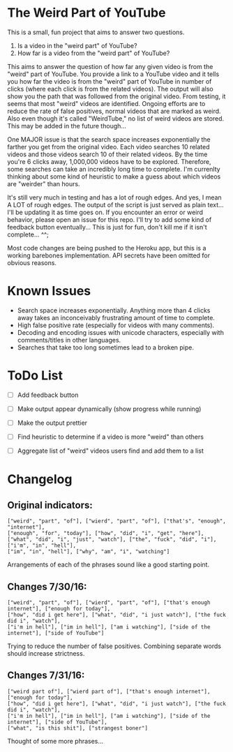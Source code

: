 # The Weird Part of YouTube
This is a small, fun project that aims to answer two questions.

1. Is a video in the "weird part" of YouTube?
2. How far is a video from the "weird part" of YouTube?

This aims to answer the question of how far any given video is from the "weird" part of YouTube. You provide a link to a YouTube video and it tells you how far the video is from the "weird" part of YouTube in number of clicks (where each click is from the related videos). The output will also show you the path that was followed from the original video. From testing, it seems that most "weird" videos are identified. Ongoing efforts are to reduce the rate of false positives, normal videos that are marked as weird. Also even though it's called "WeirdTube," no list of weird videos are stored. This may be added in the future though... 

One MAJOR issue is that the search space increases exponentially the farther you get from the original video. Each video searches 10 related videos and those videos search 10 of their related videos. By the time you're 6 clicks away, 1,000,000 videos have to be explored. Therefore, some searches can take an incredibly long time to complete. I'm currenlty thinking about some kind of heuristic to make a guess about which videos are "weirder" than hours. 

It's still very much in testing and has a lot of rough edges. And yes, I mean A LOT of rough edges. The output of the script is just served as plain text... I'll be updating it as time goes on. If you encounter an error or weird behavior, please open an issue for this repo. I'll try to add some kind of feedback button eventually... This is just for fun, don't kill me if it isn't complete... ^^;

Most code changes are being pushed to the Heroku app, but this is a working barebones implementation. API secrets have been omitted for obvious reasons.


# Known Issues
* Search space increases exponentially. Anything more than 4 clicks away takes an inconceivably frustrating amount of time to complete.
* High false positive rate (especially for videos with many comments).
* Decoding and encoding issues with unicode characters, especially with comments/titles in other languages.
* Searches that take too long sometimes lead to a broken pipe.


# ToDo List
- [ ] Add feedback button
- [ ] Make output appear dynamically (show progress while running)
- [ ] Make the output prettier
- [ ] Find heuristic to determine if a video is more "weird" than others
- [ ] Aggregate list of "weird" videos users find and add them to a list


# Changelog

Original indicators:
--------------------
	["weird", "part", "of"], ["wierd", "part", "of"], ["that's", "enough", "internet"],
	["enough", "for", "today"], ["how", "did", "i", "get", "here"],
	["what", "did", "i", "just", "watch"], ["the", "fuck", "did", "i"],["i'm", "in", "hell"],
	["im", "in", "hell"], ["why", "am", "i", "watching"]

Arrangements of each of the phrases sound like a good starting point.



Changes 7/30/16:
----------------
    ["weird", "part", "of"], ["wierd", "part", "of"], ["that's enough internet"], ["enough for today"],
    ["how", "did i get here"], ["what", "did", "i just watch"], ["the fuck did i", "watch"],
    ["i'm in hell"], ["im in hell"], ["am i watching"], ["side of the internet"], ["side of YouTube"]

Trying to reduce the number of false positives. Combining separate words should increase strictness.



Changes 7/31/16:
----------------
    ["weird part of"], ["wierd part of"], ["that's enough internet"], ["enough for today"],
    ["how", "did i get here"], ["what", "did", "i just watch"], ["the fuck did i", "watch"],
    ["i'm in hell"], ["im in hell"], ["am i watching"], ["side of the internet"], ["side of YouTube"],
    ["what", "is this shit"], ["strangest boner"]

Thought of some more phrases...